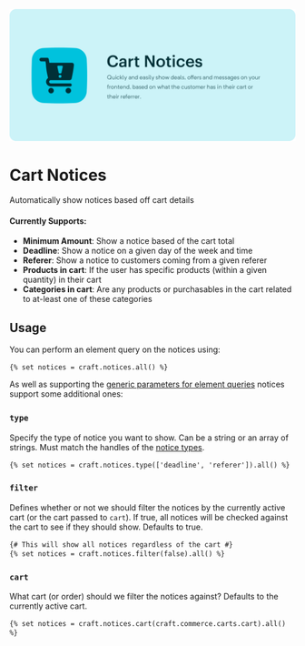 ![Cart Notices](./resources/banner.png)

# Cart Notices
Automatically show notices based off cart details

#### Currently Supports:
- **Minimum Amount**: Show a notice based of the cart total
- **Deadline**: Show a notice on a given day of the week and time
- **Referer**: Show a notice to customers coming from a given referer
- **Products in cart**: If the user has specific products (within a given quantity) in their cart
- **Categories in cart**: Are any products or purchasables in the cart related to at-least one of these categories  

## Usage

You can perform an element query on the notices using:

```twig
{% set notices = craft.notices.all() %}
```

As well as supporting the [generic parameters for element queries](https://docs.craftcms.com/v3/dev/element-queries/#executing-element-queries)
notices support some additional ones:

### `type`

Specify the type of notice you want to show. Can be a string or an array of 
strings. Must match the handles of the [notice types](./src/enums/Types.php).

```twig
{% set notices = craft.notices.type(['deadline', 'referer']).all() %}
``` 

### `filter`

Defines whether or not we should filter the notices by the currently active cart
(or the cart passed to `cart`). If true, all notices will be checked against the
cart to see if they should show. Defaults to true.

```twig
{# This will show all notices regardless of the cart #}
{% set notices = craft.notices.filter(false).all() %}
```

### `cart`

What cart (or order) should we filter the notices against? Defaults to the 
currently active cart.

```twig
{% set notices = craft.notices.cart(craft.commerce.carts.cart).all() %}
```